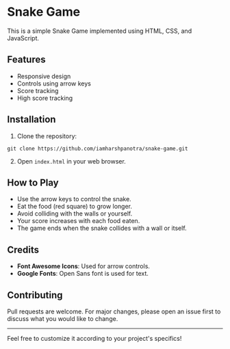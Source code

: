 # Snake Game
This is a simple Snake Game implemented using HTML, CSS, and JavaScript.

## Features

- Responsive design
- Controls using arrow keys
- Score tracking
- High score tracking


## Installation

1. Clone the repository:

```
git clone https://github.com/iamharshpanotra/snake-game.git
```

2. Open `index.html` in your web browser.

## How to Play

- Use the arrow keys to control the snake.
- Eat the food (red square) to grow longer.
- Avoid colliding with the walls or yourself.
- Your score increases with each food eaten.
- The game ends when the snake collides with a wall or itself.

## Credits

- **Font Awesome Icons**: Used for arrow controls.
- **Google Fonts**: Open Sans font is used for text.

## Contributing

Pull requests are welcome. For major changes, please open an issue first to discuss what you would like to change.


---

Feel free to customize it according to your project's specifics!
